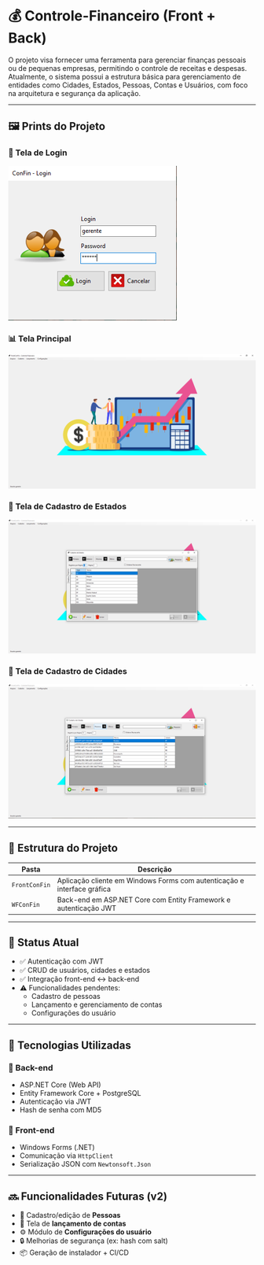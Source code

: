 # 💰 Controle-Financeiro (Front + Back)

O projeto visa fornecer uma ferramenta para gerenciar finanças pessoais ou de pequenas empresas, permitindo o controle de receitas e despesas. Atualmente, o sistema possui a estrutura básica para gerenciamento de entidades como Cidades, Estados, Pessoas, Contas e Usuários, com foco na arquitetura e segurança da aplicação.

---

## 🖼️ Prints do Projeto

### 🔐 Tela de Login
![Tela de Login](assets/Tela_Login.PNG)

### 📊 Tela Principal 
![Dashboard](assets/Frm_Principal.PNG)

### 📝 Tela de Cadastro de Estados
![Cadastro de Estados](assets/Frm_Estados.PNG)

### 📝 Tela de Cadastro de Cidades
![Cadastro de Cidades](assets/Frm_Cidades.PNG)

---

## 📁 Estrutura do Projeto

| Pasta           | Descrição                                                                 |
|-----------------|---------------------------------------------------------------------------|
| `FrontConFin`   | Aplicação cliente em Windows Forms com autenticação e interface gráfica  |
| `WFConFin`      | Back-end em ASP.NET Core com Entity Framework e autenticação JWT         |

---

## 🚀 Status Atual

- ✅ Autenticação com JWT
- ✅ CRUD de usuários, cidades e estados
- ✅ Integração front-end ↔ back-end
- ⚠️ Funcionalidades pendentes:
  - Cadastro de pessoas
  - Lançamento e gerenciamento de contas
  - Configurações do usuário

---

## 🧪 Tecnologias Utilizadas

### 🔧 Back-end
- ASP.NET Core (Web API)
- Entity Framework Core + PostgreSQL
- Autenticação via JWT
- Hash de senha com MD5

### 🎨 Front-end
- Windows Forms (.NET)
- Comunicação via `HttpClient`
- Serialização JSON com `Newtonsoft.Json`

---

## 🔜 Funcionalidades Futuras (v2)

- 🧑 Cadastro/edição de **Pessoas**
- 💸 Tela de **lançamento de contas**
- ⚙️ Módulo de **Configurações do usuário**
- 🔒 Melhorias de segurança (ex: hash com salt)
- 📦 Geração de instalador + CI/CD
